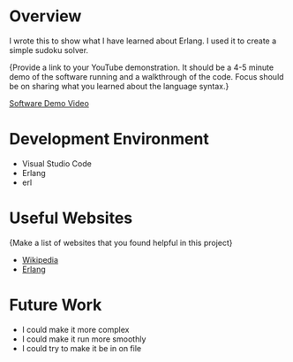 # Overview

I wrote this to show what I have learned about Erlang. I used it to create a simple sudoku solver.



{Provide a link to your YouTube demonstration.  It should be a 4-5 minute demo of the software running and a walkthrough of the code.  Focus should be on sharing what you learned about the language syntax.}

[Software Demo Video](http://youtube.link.goes.here)

# Development Environment

- Visual Studio Code
- Erlang
- erl



# Useful Websites

{Make a list of websites that you found helpful in this project}
* [Wikipedia](https://en.m.wikipedia.org/wiki/Functional_programming)
* [Erlang](https://www.erlang.org/downloads)

# Future Work

* I could make it more complex 
* I could make it run more smoothly
* I could try to make it be in on file